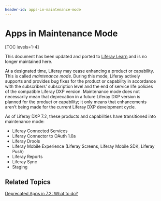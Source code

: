 ```yaml
---
header-id: apps-in-maintenance-mode
---
```


# Apps in Maintenance Mode

[TOC levels=1-4]

<aside class="alert alert-info">
  <span class="wysiwyg-color-blue120"> This document has been updated and ported to <a href="https://learn.liferay.com/dxp-7.x/installation-and-upgrades/upgrading-liferay-dxp/reference/features-in-maintenance-mode.html">Liferay Learn</a> and is no longer maintained here.</span>
</aside>

At a designated time, Liferay may cease enhancing a product or capability. This
is called *maintenance mode*. During this mode, Liferay actively supports and
provides bug fixes for the product or capability in accordance with the
subscribers' subscription level and the end of service life policies of the
compatible Liferay DXP version. Maintenance mode does not necessarily mean that
deprecation in a future Liferay DXP version is planned for the product or
capability; it only means that enhancements aren't being made for the current
Liferay DXP development cycle. 

As of Liferay DXP 7.2, these products and capabilities have transitioned into
maintenance mode:

-   Liferay Connected Services
-   Liferay Connector to OAuth 1.0a
-   Liferay Drools
-   Liferay Mobile Experience (Liferay Screens, Liferay Mobile SDK, Liferay Push)
-   Liferay Reports 
-   Liferay Sync
-   Staging 

## Related Topics 

[Deprecated Apps in 7.2: What to do?](/docs/7-2/deploy/-/knowledge_base/d/deprecated-apps-in-7-2-what-to-do)
